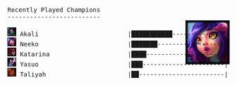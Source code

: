 
<pre>
Recently Played Champions
-------------------------
<img align="right" width="100" height="100" src="champ1.png">
<img src='champs/Akali.png' alt='drawing' width='20'/> Akali                        |███████████--------------|  40.00%
<img src='champs/Neeko.png' alt='drawing' width='20'/> Neeko                        |███████------------------|  25.00%
<img src='champs/Katarina.png' alt='drawing' width='20'/> Katarina                     |████---------------------|  15.00% 
<img src='champs/Yasuo.png' alt='drawing' width='20'/> Yasuo                        |███----------------------|  10.00%
<img src='champs/Taliyah.png' alt='drawing' width='20'/> Taliyah                      |██-----------------------|   5.00%
</pre>



